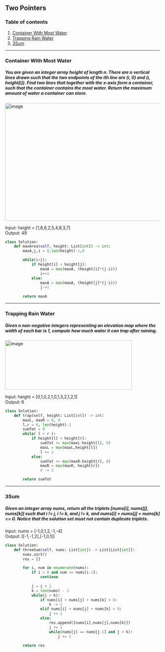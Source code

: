 ## Two Pointers
### Table of contents
1. [Container With Most Water](#most_water)
2. [Trapping Rain Water](#trap_water)
3. [3Sum](#3sum)

---
### Container With Most Water <a name="most_water"></a>
##### You are given an integer array height of length n. There are n vertical lines drawn such that the two endpoints of the ith line are (i, 0) and (i, height[i]). Find two lines that together with the x-axis form a container, such that the container contains the most water.  Return the maximum amount of water a container can store.
<img width="801" height="383" alt="image" src="https://github.com/user-attachments/assets/c24061dc-e152-46ec-a2b8-4d73c59fae0a" />

Input: height = [1,8,6,2,5,4,8,3,7] \
Output: 49

```python
class Solution:
    def maxArea(self, height: List[int]) -> int:
        maxA,j,i = 0,len(height)-1,0

        while(i<j):
            if height[i] < height[j]:
                maxA = max(maxA, (height[i]*(j-i)))
                i+=1
            else:
                maxA = max(maxA, (height[j]*(j-i)))
                j-=1
        
        return maxA
```

---
### Trapping Rain Water <a name="trap_water"></a>
##### Given n non-negative integers representing an elevation map where the width of each bar is 1, compute how much water it can trap after raining.
<img width="412" height="161" alt="image" src="https://github.com/user-attachments/assets/28f91b15-10f8-4d04-9f1b-42f3de1f7465" />

Input: height = [0,1,0,2,1,0,1,3,2,1,2,1]\
Output: 6
```python
class Solution:
    def trap(self, height: List[int]) -> int:
        maxL, maxR = 0, 0
        l,r = 0, len(height)-1 
        sumTot = 0
        while( l < r ):
            if height[l] < height[r]:
                sumTot += max(maxL-height[l], 0)
                maxL = max(maxL,height[l])
                l += 1
            else:
                sumTot += max(maxR-height[r], 0)
                maxR = max(maxR, height[r])
                r -= 1

        return sumTot
```

---
### 3Sum <a name="3sum"></a>
##### Given an integer array nums, return all the triplets [nums[i], nums[j], nums[k]] such that i != j, i != k, and j != k, and nums[i] + nums[j] + nums[k] == 0. Notice that the solution set must not contain duplicate triplets.
Input: nums = [-1,0,1,2,-1,-4] \
Output: [[-1,-1,2],[-1,0,1]]
```python
class Solution:
    def threeSum(self, nums: List[int]) -> List[List[int]]:
        nums.sort()
        res = []

        for i, num in enumerate(nums):
            if i > 0 and num == nums[i-1]:
                continue
            
            j = i + 1
            k = len(nums) - 1
            while(j < k):
                if nums[i] + nums[j] + nums[k] > 0:
                    k -= 1
                elif nums[i] + nums[j] + nums[k] < 0:
                    j += 1
                else:
                    res.append([nums[i],nums[j],nums[k]])
                    j += 1
                    while(nums[j] == nums[j-1] and j < k):
                        j += 1
                
        return res
        
```
